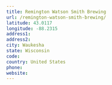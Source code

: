 ```yaml
---
title: Remington Watson Smith Brewing
url: /remington-watson-smith-brewing/
latitude: 43.0117
longitude: -88.2315
address1: 
address2: 
city: Waukesha
state: Wisconsin
code: 
country: United States
phone: 
website: 
---
```



